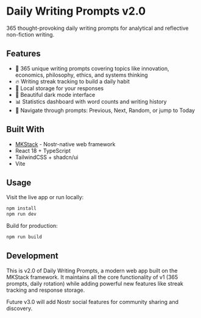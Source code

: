 # Daily Writing Prompts v2.0

365 thought-provoking daily writing prompts for analytical and reflective non-fiction writing.

## Features

- 📝 365 unique writing prompts covering topics like innovation, economics, philosophy, ethics, and systems thinking
- 🔥 Writing streak tracking to build a daily habit
- 💾 Local storage for your responses
- 🌙 Beautiful dark mode interface
- 📊 Statistics dashboard with word counts and writing history
- 🎯 Navigate through prompts: Previous, Next, Random, or jump to Today

## Built With

- [MKStack](https://soapbox.pub/mkstack) - Nostr-native web framework
- React 18 + TypeScript
- TailwindCSS + shadcn/ui
- Vite

## Usage

Visit the live app or run locally:

```bash
npm install
npm run dev
```

Build for production:

```bash
npm run build
```

## Development

This is v2.0 of Daily Writing Prompts, a modern web app built on the MKStack framework. It maintains all the core functionality of v1 (365 prompts, daily rotation) while adding powerful new features like streak tracking and response storage.

Future v3.0 will add Nostr social features for community sharing and discovery.
